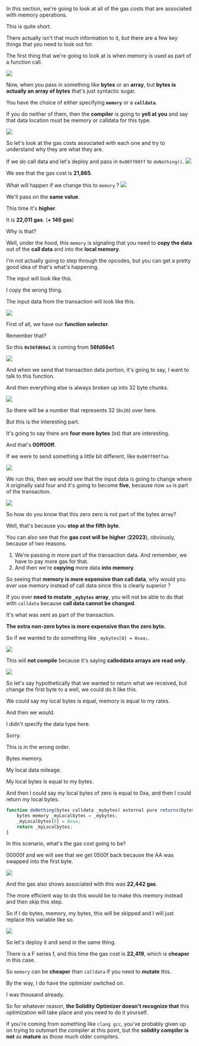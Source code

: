 In this section, we're going to look at all of the gas costs that are associated with memory operations.

This is quite short.

There actually isn't that much information to it, but there are a few key things that you need to look out for.

The first thing that we're going to look at is when memory is used as part of a function call.

![](2023-08-21-13-52-55.png)

Now, when you pass in something like **bytes** or an **array**, but **bytes is actually an array of bytes** that's just syntactic sugar.

You have the choice of either specifying **`memory`** or a **`calldata`**.

If you do neither of them, then the **compiler** is going to **yell at you** and say that data location must be memory or calldata for this type.

![](2023-08-21-13-55-27.png)

So let's look at the gas costs associated with each one and try to understand why they are what they are.

If we do call data and let's deploy and pass in `0x00ff00ff` to `doNothing()`.
![](2023-08-21-13-57-04.png)

We see that the gas cost is **21,865**.

What will happen if we change this to `memory` ?
![](2023-08-21-14-05-04.png)

We'll pass on the **same value**.

This time it's **higher**.

It is **22,011 gas**. (**+ 146 gas**)

Why is that?

Well, under the hood, this `memory` is signaling that you need to **copy the data** out of the **call data** and into the **local memory**.

I'm not actually going to step through the opcodes, but you can get a pretty good idea of that's what's happening.

The input will look like this.

I copy the wrong thing.

The input data from the transaction will look like this.

![](2023-08-21-14-11-30.png)

First of all, we have our **function selector**.

Remember that?

So this **`0x56fd66e1`** is coming from **56fd66e1**.

![](2023-08-21-14-13-34.png)

And when we send that transaction data portion, it's going to say, I want to talk to this function.

And then everything else is always broken up into 32 byte chunks.

![](2023-08-21-14-14-57.png)

So there will be a number that represents 32 (`0x20`) over here.

But this is the interesting part.

It's going to say there are **four more bytes** (`04`) that are interesting.

And that's **00ff00ff**.

If we were to send something a little bit different, like `0x00ff00ffaa`

![](2023-08-21-14-18-44.png)

We run this, then we would see that the input data is going to change where it originally said four and it's going to become **five**, because now `aa` is part of the transaction.

![](2023-08-21-14-20-18.png)

So how do you know that this zero zero is not part of the bytes array?

Well, that's because you **stop at the fifth byte**.

You can also see that the **gas cost will be higher** (**22023**), obviously, because of two reasons.

1. We're passing in more part of the transaction data. And remember, we have to pay more gas for that.
2. And then we're **copying** more data **into memory**.

So seeing that **memory is more expensive than call data**, why would you ever use memory instead of call data since this is clearly superior ?

If you ever **need to mutate `_mybytes` array**, you will not be able to do that with `calldata` because **call data cannot be changed**.

It's what was sent as part of the transaction.

**The extra non-zero bytes is more expensive than the zero byte.**

So if we wanted to do something like `_mybytes[0] = 0xaa;`.

![](2023-08-21-14-31-47.png)

This will **not compile** because it's saying **calleddata arrays are read only**.

![](2023-08-21-14-32-29.png)

So let's say hypothetically that we wanted to return what we received, but change the first byte to a well, we could do it like this.

We could say my local bytes is equal, memory is equal to my rates.

And then we would.

I didn't specify the data type here.

Sorry.

This is in the wrong order.

Bytes memory.

My local data mileage.

My local bytes is equal to my bytes.

And then I could say my local bytes of zero is equal to 0xa, and then I could return my local bytes.

```javascript
function doNothing(bytes calldata _mybytes) external pure returns(bytes memory) {
    bytes memory _myLocalbytes = _mybytes;
    _myLocalbytes[0] = 0xaa;
    return _myLocalbytes;
}
```

In this scenario, what's the gas cost going to be?

00000f and we will see that we get 0500f back because the AA was swapped into the first byte.

![](2023-08-21-14-39-53.png)

And the gas also shows associated with this was **22,442 gas**.

The more efficient way to do this would be to make this memory instead and then skip this step.

So if I do bytes, memory, my bytes, this will be skipped and I will just replace this variable like so.

![](2023-08-21-14-41-36.png)

So let's deploy it and send in the same thing.

There is a F series f, and this time the gas cost is **22,419**, which is **cheaper** in this case.

So `memory` can be **cheaper** than `calldata` if you need to **mutate** this.

By the way, I do have the optimizer switched on.

I was thousand already.

So for whatever reason, **the Solidity Optimizer doesn't recognize that** this optimization will take place and you need to do it yourself.

If you're coming from something like `clang gcc`, you've probably given up on trying to outsmart the compiler at this point, but the **solidity compiler is not** as **mature** as those much older compilers.